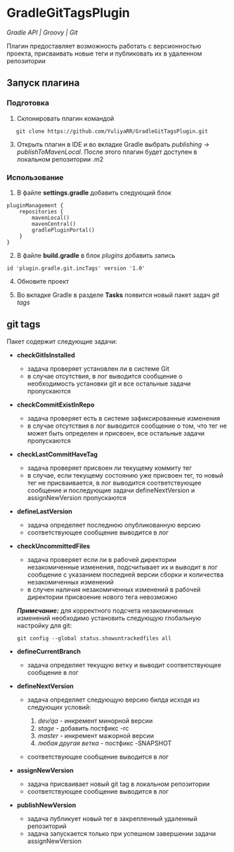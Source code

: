 # GradleGitTagsPlugin
*Gradle API | Groovy | Git*

Плагин предоставляет возможность работать с версионностью проекта, присваивать новые теги и публиковать их в удаленном репозитории

## Запуск плагина

### Подготовка

1. Склонировать плагин командой
```
   git clone https://github.com/YuliyaRR/GradleGitTagsPlugin.git
```

3. Открыть плагин в IDE и во вкладке Gradle выбрать *publishing -> publishToMavenLocal*. После этого плагин будет доступен в локальном репозитории .m2

### Использование

1. В файле **settings.gradle** добавить следующий блок 
```
pluginManagement {
    repositories {
        mavenLocal()
        mavenCentral()
        gradlePluginPortal()
    }
}
```

2. В файле **build.gradle** в блок *plugins* добавить запись
```
id 'plugin.gradle.git.incTags' version '1.0'
```

4. Обновите проект

5. Во вкладке Gradle в разделе **Tasks** появится новый пакет задач *git tags* 

## git tags
Пакет содержит следующие задачи:

* **checkGitIsInstalled** 
	- задача проверяет установлен ли в системе Git
	- в случае отсутствия, в лог выводится сообщение о необходимость установки git и все остальные задачи пропускаются
	
* **checkCommitExistInRepo**
	- задача проверяет есть в системе зафиксированные изменения 
	- в случае отсутствия в лог выводится сообщение о том, что тег не может быть определен и присвоен, все остальные задачи пропускаются
	
* **checkLastCommitHaveTag**
	- задача проверяет присвоен ли текущему коммиту тег
	- в случае, если текущему состоянию уже присвоен тег, то новый тег не присваивается, в лог выводится соответствующее сообщение и последующие задачи defineNextVersion и assignNewVersion пропускаются

* **defineLastVersion**
	- задача определяет последнюю опубликованную версию
	- соответствующее сообщение выводится в лог
	
* **checkUncommittedFiles** 
	- задача проверяет если ли в рабочей директории незакомиченные изменения, подсчитывает их и выводит в лог сообщение с указанием последней версии сборки и количества незакомиченных изменений
	- в случен наличия незакомиченных изменений в рабочей директории присвоение нового тега невозможно

	
    ***Примечание:*** для корректного подсчета незакомиченных изменений необходимо установить следующую глобальную настройку для git:
    ```
  git config --global status.showuntrackedfiles all
    ```

* **defineCurrentBranch**
	- задача определяет текущую ветку и выводит соответствующее сообщение в лог

* **defineNextVersion**
	- задача определяет следующую версию билда исходя из следующих условий:
 
		1. *dev/qa* - инкремент минорной версии
 		2. *stage* - добавить постфикс -rc
  		3.  *master* - инкремент мажорной версии
  		4.  *любая другая ветка* - постфикс -SNAPSHOT
  	   
	- соответствующее сообщение выводится в лог
	
* **assignNewVersion**
	- задача присваивает новый git tag в локальном репозитории
	- соответствующее сообщение выводится в лог
	
* **publishNewVersion**
	- задача публикует новый тег в закрепленный удаленный репозиторий
	- задача запускается только при успешном завершении задачи assignNewVersion
